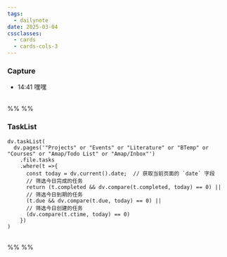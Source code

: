```yaml
---
tags:
  - dailynote
date: 2025-03-04
cssclasses:
  - cards
  - cards-cols-3
---
```


### Capture

- 14:41 嘿嘿

<br>%% %%

### TaskList

```dataviewjs
dv.taskList(
  dv.pages('"Projects" or "Events" or "Literature" or "BTemp" or "Courses" or "Amap/Todo List" or "Amap/Inbox"')
    .file.tasks
    .where(t =>{
      const today = dv.current().date;  // 获取当前页面的 `date` 字段
      // 筛选今日完成的任务
      return (t.completed && dv.compare(t.completed, today) == 0) ||
      // 筛选今日到期的任务
      (t.due && dv.compare(t.due, today) == 0) ||
      // 筛选今日创建的任务
      (dv.compare(t.ctime, today) == 0)
    })
)
```

<br>%% %%

<!-- ### NoteList

%% ### ReadList

```dataview
TABLE comment AS Comments, join(file.etags, "<br />") AS Tags
FROM "Literature/Notes" or "Events"
WHERE file.name[0] = "@"
WHERE file.tags[0] != "#unread"
WHERE file.mtime>=date(2025-03-04) AND file.mtime<date(2025-03-05)
SORT file.mtime desc
```

<br>
 %% -->
